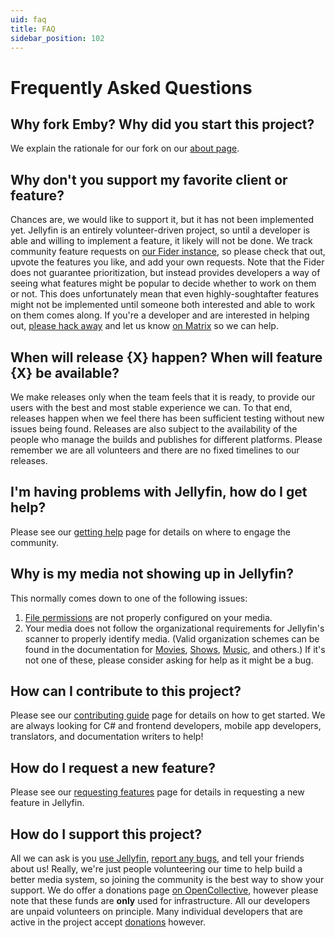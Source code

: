 ```yaml
---
uid: faq
title: FAQ
sidebar_position: 102
---
```


# Frequently Asked Questions

## Why fork Emby? Why did you start this project?

We explain the rationale for our fork on our [about page](/docs/general/about).

## Why don't you support my favorite client or feature?

Chances are, we would like to support it, but it has not been implemented yet.
Jellyfin is an entirely volunteer-driven project, so until a developer is able and willing to implement a feature, it likely will not be done.
We track community feature requests on [our Fider instance](https://features.jellyfin.org), so please check that out, upvote the features you like, and add your own requests. Note that the Fider does not guarantee prioritization, but instead provides developers a way of seeing what features might be popular to decide whether to work on them or not. This does unfortunately mean that even highly-soughtafter features might not be implemented until someone both interested and able to work on them comes along.
If you're a developer and are interested in helping out, [please hack away](/developers/docs/contributing) and let us know [on Matrix](/docs/general/getting-help) so we can help.

## When will release \{X} happen? When will feature \{X} be available?

We make releases only when the team feels that it is ready, to provide our users with the best and most stable experience we can.
To that end, releases happen when we feel there has been sufficient testing without new issues being found.
Releases are also subject to the availability of the people who manage the builds and publishes for different platforms. Please remember we are all volunteers and there are no fixed timelines to our releases.

## I'm having problems with Jellyfin, how do I get help?

Please see our [getting help](/docs/general/getting-help) page for details on where to engage the community.

## Why is my media not showing up in Jellyfin?

This normally comes down to one of the following issues:

1. [File permissions](https://wikipedia.org/wiki/File-system_permissions) are not properly configured on your media.
2. Your media does not follow the organizational requirements for Jellyfin's scanner to properly identify media. (Valid organization schemes can be found in the documentation for [Movies](/docs/general/server/media/movies), [Shows](/docs/general/server/media/shows), [Music](/docs/general/server/media/music), and others.)
   If it's not one of these, please consider asking for help as it might be a bug.

## How can I contribute to this project?

Please see our [contributing guide](/developers/docs/contributing) page for details on how to get started.
We are always looking for C# and frontend developers, mobile app developers, translators, and documentation writers to help!

## How do I request a new feature?

Please see our [requesting features](/developers/docs/contributing/issues#requesting-features) page for details in requesting a new feature in Jellyfin.

## How do I support this project?

All we can ask is you [use Jellyfin](/docs/general/installation), [report any bugs](/developers/docs/contributing/issues#reporting-bugs), and tell your friends about us!
Really, we're just people volunteering our time to help build a better media system, so joining the community is the best way to show your support.
We do offer a donations page [on OpenCollective](https://opencollective.com/jellyfin), however please note that these funds are **only** used for infrastructure. All our developers are unpaid volunteers on principle. Many individual developers that are active in the project accept [donations](/docs/general/contributing/direct-donations.mdx) however.
